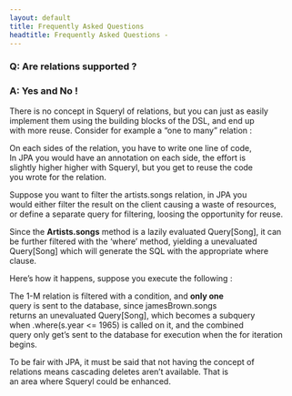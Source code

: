 ```yaml
---
layout: default
title: Frequently Asked Questions
headtitle: Frequently Asked Questions - 
---
```


### Q: Are relations supported ?

### A: Yes and No !

There is no concept in Squeryl of relations, but you can just as
easily  
implement them using the building blocks of the DSL, and end up  
with more reuse. Consider for example a “one to many” relation :

<script type="syntaxhighlighter" class="brush: scala">

<![CDATA[
class Song(val id, val title: String, val artistId: Long, val year) {
  def artist = artistsTable.where(a => a.id === artistId).single
}

class Artist(val id: Long, val name:String) {
  def songs = from(songsTable).where(s => s.artistId === id)
}
]]>

</script>

On each sides of the relation, you have to write one line of code,  
In JPA you would have an annotation on each side, the effort is  
slightly higher higher with Squeryl, but you get to reuse the code  
you wrote for the relation.

Suppose you want to filter the artists.songs relation, in JPA you  
would either filter the result on the client causing a waste of
resources,  
or define a separate query for filtering, loosing the opportunity for
reuse.

Since the **Artists.songs** method is a lazily evaluated Query\[Song\],
it can  
be further filtered with the ‘where’ method, yielding a unevaluated  
Query\[Song\] which will generate the SQL with the appropriate where
clause.

Here’s how it happens, suppose you execute the following :

<script type="syntaxhighlighter" class="brush: scala">


<![CDATA[

for(so <- jamesBrown.songs.where(s => s.year <= 1965))
  println(so.title)
]]>

</script>

The 1-M relation is filtered with a condition, and **only one**  
query is sent to the database, since jamesBrown.songs  
returns an unevaluated Query\[Song\], which becomes a subquery  
when .where(s.year \<= 1965) is called on it, and the combined  
query only get’s sent to the database for execution when the for
iteration begins.

To be fair with JPA, it must be said that not having the concept of  
relations means cascading deletes aren’t available. That is  
an area where Squeryl could be enhanced.
